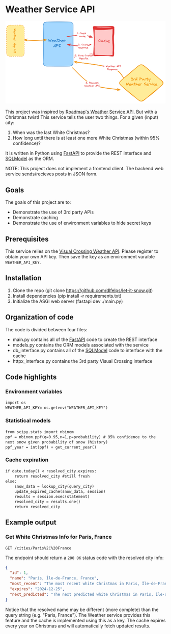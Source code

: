 # Weather Service API

![Weather API](https://raw.githubusercontent.com/dlfelps/dlfelps.github.io/refs/heads/main/assets/images/weather-api-f8i1q.png)

This project was inspired by [Roadmap's Weather Service API](https://roadmap.sh/projects/weather-api-wrapper-service). But with a Christmas twist! This service tells the user two things. For a given (input) city:
1. When was the last White Christmas?
2. How long until there is at least one more White Christmas (within 95% confidence)?

It is written in Python using [FastAPI](https://fastapi.tiangolo.com/) to provide the REST interface and [SQLModel](https://sqlmodel.tiangolo.com/) as the ORM. 

NOTE: This project does not implement a frontend client. The backend web service sends/recieves posts in JSON form. 

## Goals
The goals of this project are to:
- Demonstrate the use of 3rd party APIs
- Demonstrate caching
- Demonstrate the use of environment variables to hide secret keys

## Prerequisites
This service relies on the [Visual Crossing Weather API](https://www.visualcrossing.com/weather-api). Please register to obtain your own API key. Then save the key as an environment varaible ```WEATHER_API_KEY```.

## Installation
1. Clone the repo (git clone https://github.com/dlfelps/let-it-snow.git)
2. Install dependencies (pip install -r requirements.txt)
3. Initialize the ASGI web server (fastapi dev ./main.py)

## Organization of code
The code is divided between four files:
- main.py contains all of the [FastAPI](https://fastapi.tiangolo.com/) code to create the REST interface
- models.py contains the ORM models associated with the service
- db_interface.py contains all of the [SQLModel](https://sqlmodel.tiangolo.com/) code to interface with the cache
- httpx_interface.py contains the 3rd party Visual Crossing interface

## Code highlights
### Environment variables
```
import os 
WEATHER_API_KEY= os.getenv("WEATHER_API_KEY")
```

### Statistical models
```
from scipy.stats import nbinom
ppf = nbinom.ppf(q=0.95,n=1,p=probability) # 95% confidence to the next snow given probability of snow (history)
ppf_year = int(ppf) + get_current_year()
```

### Cache expiration
```
if date.today() < resolved_city.expires:
    return resolved_city #still fresh
else:
    snow_data = lookup_city(query_city)
    update_expired_cache(snow_data, session) 
    results = session.exec(statement)
    resolved_city = results.one() 
    return resolved_city
```

## Example output

### Get White Christmas Info for Paris, France

```
GET /cities/Paris%2C%20France
```
The endpoint should return a `200 OK` status code with the resolved city info:
```json
{
  "id": 1,
  "name": "Paris, Île-de-France, France",
  "most_recent": "The most recent white Christmas in Paris, Île-de-France, France was in 2010.",
  "expires": "2024-12-25",
  "next_predicted": "The next predicted white Christmas in Paris, Île-de-France, France will be before 2079 (with 95% confidence)."
}
```

Notice that the resolved name may be different (more complete) than the query string (e.g. "Paris, France"). The Weather service provides this feature and the cache is implemented using this as a key. The cache expires every year on Christmas and will automatically fetch updated results.

